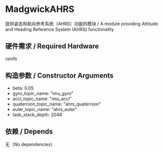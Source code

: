 # MadgwickAHRS

提供姿态和航向参考系统（AHRS）功能的模块 / A module providing Attitude and Heading Reference System (AHRS) functionality

## 硬件需求 / Required Hardware

ramfs

## 构造参数 / Constructor Arguments

* beta:                  0.05
* gyro\_topic\_name:       "imu\_gyro"
* accl\_topic\_name:       "imu\_accl"
* quaternion\_topic\_name: "ahrs\_quaternion"
* euler\_topic\_name:      "ahrs\_euler"
* task\_stack\_depth:      2048

## 依赖 / Depends

无（No dependencies）
